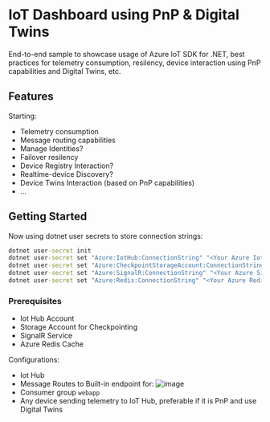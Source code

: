 # IoT Dashboard using PnP & Digital Twins

End-to-end sample to showcase usage of Azure IoT SDK for .NET, best practices for telemetry consumption, resilency, device interaction using PnP capabilities and Digital Twins, etc.

## Features

Starting:

* Telemetry consumption
* Message routing capabilities
* Manage Identities? 
* Failover resilency
* Device Registry Interaction?
* Realtime-device Discovery?
* Device Twins Interaction (based on PnP capabilities)
* ...

## Getting Started

Now using dotnet user secrets to store connection strings:

``` cmd
dotnet user-secret init
dotnet user-secret set "Azure:IotHub:ConnectionString" "<Your Azure Iot Hub Connection String>"
dotnet user-secret set "Azure:CheckpointStorageAccount:ConnectionString" "<Your Azure Storage Account -for checkpointing->"
dotnet user-secret set "Azure:SignalR:ConnectionString" "<Your Azure SignalR service for event broadcasting>" 
dotnet user-secret set "Azure:Redis:ConnectionString" "<Your Azure Redis service for online devices broadcasting>" 
```

### Prerequisites
* Iot Hub Account
* Storage Account for Checkpointing
* SignalR Service
* Azure Redis Cache

Configurations:
* Iot Hub
* Message Routes to Built-in endpoint for:
![image](https://user-images.githubusercontent.com/2638875/153589025-2acae73e-bfc5-49d8-bd9b-0599ba7dc7fa.png)
* Consumer group `webapp`
* Any device sending telemetry to IoT Hub, preferable if it is PnP and use Digital Twins
